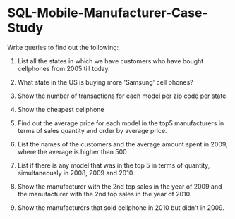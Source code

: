 # SQL-Mobile-Manufacturer-Case-Study

Write queries to find out the following:

1. List all the states in which we have customers who have bought cellphones from 2005 till today.

2. What state in the US is buying more 'Samsung' cell phones?

3. Show the number of transactions for each model per zip code per state.

4. Show the cheapest cellphone

5. Find out the average price for each model in the top5 manufacturers in terms of sales quantity and order by average price.

6. List the names of the customers and the average amount spent in 2009, where the average is higher than 500

7. List if there is any model that was in the top 5 in terms of quantity, simultaneously in 2008, 2009 and 2010

8. Show the manufacturer with the 2nd top sales in the year of 2009 and the manufacturer with the 2nd top sales in the year of 2010.

9. Show the manufacturers that sold cellphone in 2010 but didn't in 2009.
